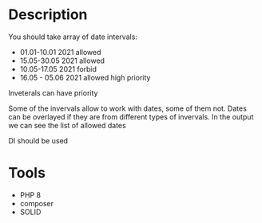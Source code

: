 # Description

You should take array of date intervals:
- 01.01-10.01 2021 allowed
- 15.05-30.05 2021 allowed
- 10.05-17.05 2021 forbid
- 16.05 - 05.06 2021 allowed high priority

Inveterals can have priority

Some of the invervals allow to work with dates, some of them not. Dates can be overlayed if they are from different types of invervals. In the output we can see the list of allowed dates

DI should be used


# Tools 
- PHP 8
- composer
- SOLID
